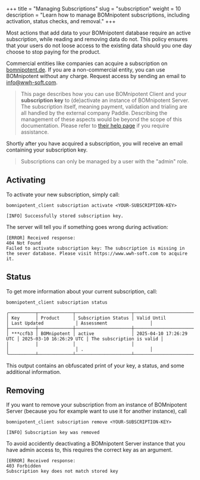 +++
title = "Managing Subscriptions"
slug = "subscription"
weight = 10
description = "Learn how to manage BOMnipotent subscriptions, including activation, status checks, and removal."
+++

Most actions that add data to your BOMnipotent database require an active subscription, while reading and removing data do not. This policy ensures that your users do not loose access to the existing data should you one day choose to stop paying for the product.

Commercial entities like companies can acquire a subscription on [bomnipotent.de](https://www.bomnipotent.de/pricing). If you are a non-commercial entity, you can use BOMnipotent without any charge. Request access by sending an email to [info@wwh-soft.com](mailto:info@wwh-soft.com).

> This page describes how you can use BOMnipotent Client and your **subscription key** to (de)activate an instance of BOMnipotent Server. The subscription itself, meaning payment, validation and trialing are all handled by the external company Paddle. Describing the management of these aspects would be beyond the scope of this documentation. Please refer to [their help page](https://www.paddle.com/help) if you require assistance.

Shortly after you have acquired a subscription, you will receive an email containing your subscription key.

> Subscriptions can only be managed by a user with the "admin" role.

## Activating

To activate your new subscription, simply call:
```
bomnipotent_client subscription activate <YOUR-SUBSCRIPTION-KEY>
```
``` {wrap="false" title="output"}
[INFO] Successfully stored subscription key.
```

The server will tell you if something goes wrong during activation:
``` {wrap="false" title="output"}
[ERROR] Received response:
404 Not Found
Failed to activate subscription key: The subscription is missing in the sever database. Please visit https://www.wwh-soft.com to acquire it.
```

## Status

To get more information about your current subscription, call:

```
bomnipotent_client subscription status
```
``` {wrap="false" title="output"}
╭──────────┬─────────────┬─────────────────────┬─────────────────────────┬─────────────────────────┬───────────────────────────╮
│ Key      │ Product     │ Subscription Status │ Valid Until             │ Last Updated            │ Assessment                │
├──────────┼─────────────┼─────────────────────┼─────────────────────────┼─────────────────────────┼───────────────────────────┤
│ ***ccfb3 │ BOMnipotent │ active              │ 2025-04-10 17:26:29 UTC │ 2025-03-10 16:26:29 UTC │ The subscription is valid │
│          │             │                     │                         │                         │ .                         │
╰──────────┴─────────────┴─────────────────────┴─────────────────────────┴─────────────────────────┴───────────────────────────╯
```

This output contains an obfuscated print of your key, a status, and some additional information.

## Removing

If you want to remove your subscription from an instance of BOMnipotent Server (because you for example want to use it for another instance), call
```
bomnipotent_client subscription remove <YOUR-SUBSCRIPTION-KEY>
```
``` {wrap="false" title="output"}
[INFO] Subscription key was removed
```

To avoid accidently deactivating a BOMnipotent Server instance that you have admin access to, this requires the correct key as an argument.

``` {wrap="false" title="output"}
[ERROR] Received response:
403 Forbidden
Subscription key does not match stored key
```
